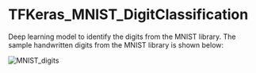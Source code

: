 # TFKeras_MNIST_DigitClassification
Deep learning model to identify the digits from the MNIST library. The sample handwritten digits from the MNIST library is shown below:

![MNIST_digits](https://user-images.githubusercontent.com/20210669/103047503-a79c4200-4583-11eb-85e9-58bacf80d873.png)
